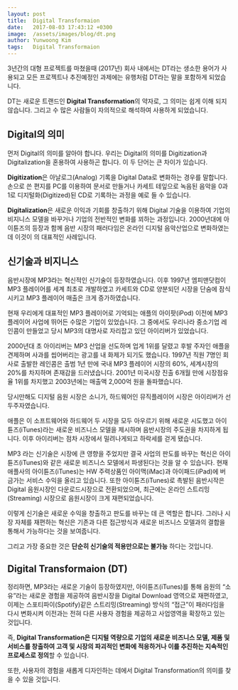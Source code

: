 ```yaml
---
layout: post
title:  Digital Transformaion
date:   2017-08-03 17:43:12 +0300
image:  /assets/images/blog/dt.png
author: Yunwoong Kim
tags:   Digital Transformaion
---
```


3년간의 대형 프로젝트를 마쳤을때 (2017년) 회사 내에서는 DT라는 생소한 용어가 사용되고 모든 프로젝트나 추진예정인 과제에는 유행처럼 DT라는 말을 포함하게 되었습니다.

DT는 새로운 트랜드인 **Digital Transformation**의 약자로, 그 의미는 쉽게 이해 되지 않습니다. 그리고 수 많은 사람들이 자의적으로 해석하여 사용하게 되었습니다.



## Digital의 의미

먼저 Digital의 의미를 알아야 합니다. 우리는 Digital의 의미를 Digitization과 Digitalization을 혼용하여 사용하곤 합니다. 이 두 단어는 큰 차이가 있습니다.

**Digitization**은 아날로그(Analog) 기록을 Digital Data로 변화하는 경우를 말합니다. 손으로 쓴 편지를 PC를 이용하여 문서로 만들거나 카세트 테잎으로 녹음된 음악을 0과 1로 디지털화(Digitized)된 CD로 기록하는 과정을 예로 들 수 있습니다. 

**Digitalization**은 새로운 이익과 기회를 창출하기 위해 Digital 기술을 이용하여 기업의 비지니스 모델을 바꾸거나 기업의 전반적인 변화를 꾀하는 과정입니다. 2000년대에 아이튠즈의 등장과 함께 음반 시장의 패러다임은 온라인 디지털 음악산업으로 변화하였는데 이것이 의 대표적인 사례입니다.



## 신기술과 비지니스

음반시장에 MP3라는 혁신적인 신기술이 등장하였습니다. 이후 1997년 엠피맨닷컴이 MP3 플레이어를 세계 최초로 개발하였고 카세트와 CD로 양분되던 시장을 단숨에 잠식시키고 MP3 플레이어 매출은 크게 증가하였습니다.

현재 우리에게 대표적인 MP3 플레이어로 기억되는 애플의 아이팟(iPod) 이전에 MP3 플레이어 사업에 뛰어든 수많은 기업이 있었습니다. 그 중에서도 우리나라 중소기업 레인콤이 만들었고 당시 MP3의 대명사로 자리잡고 있던  아이리버가 있었습니다.

2000년대 초 아이리버는 MP3 산업을 선도하며 업게 1위를 달렸고 후발 주자인 애플을 견제하며 사과를 씹어버리는 광고를 내 화제가 되기도 했습니다. 1997년 직원 7명인 회사로 출발한 레인콤은 출범 1년 만에 국내 MP3 플레이어 시장의 60%, 세계시장의 20%를 차지하며 존재감을 드러냈습니다. 2001년 미국시장 진출 6개월 만에 시장점유율 1위를 차지했고 2003년에는 매출액 2,000억 원을 돌파했습니다. 

당시만해도 디지털 음원 시장은 소니가, 하드웨어인 뮤직플레이어 시장은 아이리버가 선두주자였습니다. 

애플은 이 소프트웨어와 하드웨어 두 시장을 모두 아우르기 위해 새로운 시도했고 아이튠즈(iTunes)라는 새로운 비즈니스 모델을 제시하며 음반시장의 주도권을 차지하게 됩니다. 이후 아이리버는 점차 시장에서 밀려나게되고 하락세를 걷게 됐습니다.

MP3 라는 신기술은 시장에 큰 영향을 주었지만 결국 사업의 판도를 바꾸는 혁신은 아이튠즈(iTunes)와 같은 새로운 비즈니스 모델에서 파생된다는 것을 알 수 있습니다. 현재 애플사의 아이튠즈(iTunes)는 HW 주력상품인 아이맥(iMac)과 아이패드(iPad)에 버금가는 서비스 수익을 올리고 있습니다. 또한 아이튠즈(iTunes)로 촉발된 음반시작은 Digital 음원시장인 다운로드시장으로 전환되었으며, 최근에는 온라인 스트리밍(Streaming) 시장으로 음원시장이 크게 재편되었습니다.

이렇게 신기술은 새로운 수익을 창출하고 판도를 바꾸는 데 큰 역할은 합니다. 그러나 시장 자체를 재편하는 혁신은 기존과 다른 접근방식과 새로운 비즈니스 모델과의 결합을 통해서 가능하다는 것을 보여줍니다.

그리고 가장 중요한 것은  **단순히 신기술의 적용만으로는 불가능** 하다는 것입니다.



## Digital Transformaion (DT)

정리하면, MP3라는 새로운 기술이 등장하였지만, 아이튠즈(iTunes)를 통해 음원의 “소유”라는 새로운 경험을 제공하여 음반시장을 Digital Download 영역으로 재편하였고, 이제는 스포티파이(Spotify)같은 스트리밍(Streaming) 방식의 “접근”이 패러다임을 다시 변화시켜 이전과는 전혀 다른 사용자 경험을 제공하고 사업영역을 확장하고 있는 것입니다.  

즉, **Digital Transformation은 디지털 역량으로 기업의 새로운 비즈니스 모델, 제품 및 서비스를 창출하여 고객 및 시장의 파괴적인 변화에 적응하거나 이를 추진하는 지속적인 프로세스로 정의**할 수 있습니다. 

또한, 사용자의 경험을 새롭게 디자인하는 데에서 Digital Transformation의 의미를 찾을 수 있을 것입니다. 